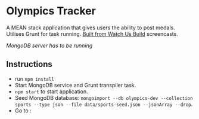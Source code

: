 # Olympics Tracker

A MEAN stack application that gives users the ability to post medals. Utilises Grunt for task running. [Built from Watch Us Build](https://www.codeschool.com/shows/watch-us-build) screencasts.

*MongoDB server has to be running*

## Instructions

* run ```npm install```
* Start MongoDB service and Grunt transpiler task.
* ``npm start`` to start application.
* Seed MongoDB database: ``mongoimport --db olympics-dev --collection sports --type json --file data/sports-seed.json --jsonArray --drop``.
* Go to <hostname>:<port>
